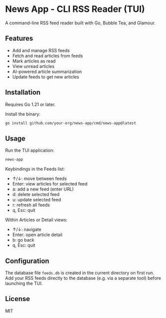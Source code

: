 # News App - CLI RSS Reader (TUI)

A command-line RSS feed reader built with Go, Bubble Tea, and Glamour.

## Features

- Add and manage RSS feeds
- Fetch and read articles from feeds
- Mark articles as read
- View unread articles
- AI-powered article summarization
- Update feeds to get new articles

## Installation

Requires Go 1.21 or later.

Install the binary:

```bash
go install github.com/your-org/news-app/cmd/news-app@latest
```

## Usage

Run the TUI application:

```bash
news-app
```

Keybindings in the Feeds list:
- ↑/↓: move between feeds
- Enter: view articles for selected feed
- a: add a new feed (enter URL)
- d: delete selected feed
- u: update selected feed
- r: refresh all feeds
- q, Esc: quit

Within Articles or Detail views:
- ↑/↓: navigate
- Enter: open article detail
- b: go back
- q, Esc: quit

## Configuration

The database file `feeds.db` is created in the current directory on first run. Add your RSS feeds
directly to the database (e.g. via a separate tool) before launching the TUI.

## License

MIT
